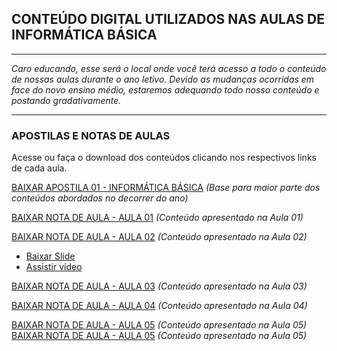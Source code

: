 ## CONTEÚDO DIGITAL UTILIZADOS NAS AULAS DE INFORMÁTICA BÁSICA
------------
_Caro educando, esse será o local onde você terá acesso a todo o conteúdo de nossas aulas durante o ano letivo. 
Devido as mudanças ocorridas em face do novo ensino médio, estaremos adequando todo nosso conteúdo e postando gradativamente._

------------

### APOSTILAS E NOTAS DE AULAS

Acesse ou faça o download dos conteúdos clicando nos respectivos links de cada aula.

[BAIXAR APOSTILA 01 - INFORMÁTICA BÁSICA](https://github.com/jussieprof/jussieprof.github.io/tree/gh-pages/apostilas) _(Base para maior parte dos conteúdos abordados no decorrer do ano)_

[BAIXAR NOTA DE AULA - AULA 01](url) _(Conteúdo apresentado na Aula 01)_

[BAIXAR NOTA DE AULA - AULA 02](url) _(Conteúdo apresentado na Aula 02)_
- [Baixar Slide](url)
- [Assistir vídeo](https://www.youtube.com/watch?v=mFdUqqwzbVs)

[BAIXAR NOTA DE AULA - AULA 03](url) _(Conteúdo apresentado na Aula 03)_

[BAIXAR NOTA DE AULA - AULA 04](url) _(Conteúdo apresentado na Aula 04)_

[BAIXAR NOTA DE AULA - AULA 05](url) _(Conteúdo apresentado na Aula 05)_
[BAIXAR NOTA DE AULA - AULA 05](url) _(Conteúdo apresentado na Aula 05)_
